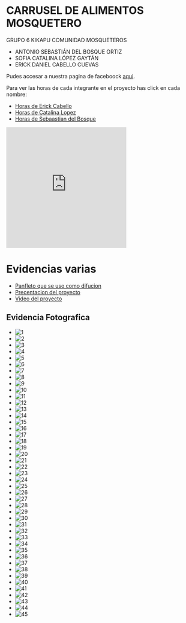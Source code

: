 # CARRUSEL DE ALIMENTOS MOSQUETERO

GRUPO 6 KIKAPU​
COMUNIDAD MOSQUETEROS​

- ANTONIO SEBASTIÁN DEL BOSQUE ORTIZ​
- SOFIA CATALINA LÓPEZ GAYTÁN​
- ERICK DANIEL CABELLO CUEVAS

Pudes accesar a nuestra pagina de faceboock [aqui](https://m.facebook.com/groups/828370342132214/?ref=share&mibextid=KtfwRi).

Para ver las horas de cada integrante en el proyecto has click en cada nombre:
 - [Horas de Erick Cabello](https://1drv.ms/x/s!Ah5MqpjFiEW9tWoDEE8JcY5ldlMc?e=aGpZZ9)
 - [Horas de Catalina Lopez](https://1drv.ms/x/s!Ah5MqpjFiEW9txbpJKt5h3X2M-rz?e=BZg9Oy)
 - [Horas de Sebaastian del Bosque](https://1drv.ms/x/s!Ah5MqpjFiEW9txtbR09GJoTyGvKW?e=xehoUd)


<iframe src="https://onedrive.live.com/embed?resid=BD4588C598AA4C1E%216889&authkey=!AOQpHQzLVNpJj8E" width="320" height="320" frameborder="0" scrolling="no" allowfullscreen></iframe>



# Evidencias varias

- [Panfleto que se uso como difucion](assets/files/erick.mht)
- [Precentacion del proyecto](https://1drv.ms/p/s!Ah5MqpjFiEW9txndqvQ9wCzXQLar?e=g5keaZ)
- [Video del proyecto](https://onedrive.live.com/embed?resid=BD4588C598AA4C1E%216889&authkey=!AOQpHQzLVNpJj8E)

## Evidencia Fotografica

- ![1](assets/img/1.jpeg)
- ![2](assets/img/2.jpeg)
- ![3](assets/img/3.jpeg)
- ![4](assets/img/4.jpeg)
- ![5](assets/img/5.jpeg)
- ![6](assets/img/6.jpeg)
- ![7](assets/img/7.jpeg)
- ![8](assets/img/8.jpeg)
- ![9](assets/img/9.jpeg)
- ![10](assets/img/10.jpeg)
- ![11](assets/img/11.jpeg)
- ![12](assets/img/12.jpeg)
- ![13](assets/img/13.jpeg)
- ![14](assets/img/14.jpeg)
- ![15](assets/img/15.jpeg)
- ![16](assets/img/16.jpeg)
- ![17](assets/img/17.jpeg)
- ![18](assets/img/18.jpeg)
- ![19](assets/img/19.jpeg)
- ![20](assets/img/20.jpeg)
- ![21](assets/img/21.jpeg)
- ![22](assets/img/22.jpeg)
- ![23](assets/img/23.jpeg)
- ![24](assets/img/24.jpeg)
- ![25](assets/img/25.jpeg)
- ![26](assets/img/26.jpeg)
- ![27](assets/img/27.jpeg)
- ![28](assets/img/28.jpeg)
- ![29](assets/img/29.jpeg)
- ![30](assets/img/30.jpeg)
- ![31](assets/img/31.jpeg)
- ![32](assets/img/32.jpeg)
- ![33](assets/img/33.jpeg)
- ![34](assets/img/34.jpeg)
- ![35](assets/img/35.jpeg)
- ![36](assets/img/36.jpeg)
- ![37](assets/img/37.jpeg)
- ![38](assets/img/38.jpeg)
- ![39](assets/img/39.jpeg)
- ![40](assets/img/40.jpeg)
- ![41](assets/img/41.jpeg)
- ![42](assets/img/42.jpeg)
- ![43](assets/img/43.jpeg)
- ![44](assets/img/44.jpeg)
- ![45](assets/img/45.jpeg)
